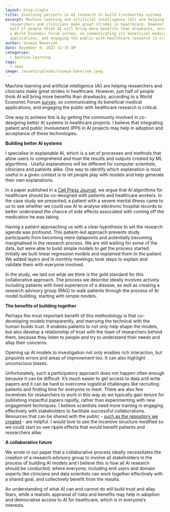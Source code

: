 ```yaml
---
layout: blog-single
title: Involving patients in AI research to build trustworthy systems
excerpt: Machine learning and artificial intelligence (AI) are helping
  researchers and clinicians make great strides in healthcare. However, just
  half of people think AI will bring more benefits than drawbacks, according to
  a World Economic Forum survey, so communicating its beneficial medical
  applications, and engaging the public with healthcare research is critical.
author: Soumya Banerjee
date: November 8, 2022 11:35 AM
categories:
  - machine-learning
tags:
  - news
image: /assets/uploads/soumya-banerjee.jpeg
---
```

Machine learning and artificial intelligence (AI) are helping researchers and clinicians make great strides in healthcare. However, just half of people think AI will bring more benefits than drawbacks, according to a World Economic Forum [survey](https://www.weforum.org/agenda/2022/01/artificial-intelligence-ai-technology-trust-survey/), so communicating its beneficial medical applications, and engaging the public with healthcare research is critical.

One way to achieve this is by getting the community involved in co-designing better AI systems in healthcare projects. I believe that integrating patient and public involvement (PPI) in AI projects may help in adoption and acceptance of these technologies.

**Building better AI systems**


I specialise in explainable AI, which is a set of processes and methods that allow users to comprehend and trust the results and outputs created by ML algorithms . Useful explanations will be different for computer scientists, clinicians and patients alike.  One way to identify which explanation is most useful in a given context is to let people play with models and help generate their own explanations.

In a paper published in a [Cell Press Journal](https://doi.org/10.1016/j.patter.2022.100506), we argue that AI algorithms for healthcare should be co-designed with patients and healthcare workers. In the case study we presented, a patient with a severe mental illness came to us to see whether we could use AI to analyse electronic hospital records to better understand the chance of side effects associated with coming off the medication he was taking. 

Having a patient approaching us with a clear hypothesis to set the research agenda was profound. This patient-led approach prevents study participants from becoming mere datapoints and potentially becoming marginalised in the research process. We are still waiting for some of the data, but were able to build simple models to get the process started. Initially we built linear regression models and explained them to the patient. We added layers and in monthly meetings, took steps to explain and validate them with everyone involved.

In the study, we laid out what we think is the gold standard for this collaborative approach. The process we describe ideally involves actively including patients with lived experience of a disease, as well as creating a research advisory group (RAG) to walk patients through the process of AI model building, starting with simple models.

**The benefits of building together**


Perhaps the most important benefit of this methodology is that co-developing models transparently, and marrying the technical with the human builds trust. It enables patients to not only help shape the models, but also develop a relationship of trust with the team of researchers behind them, because they listen to people and try to understand their needs and allay their concerns. 

Opening up AI models to investigation not only enables rich interaction, but pinpoints errors and areas of improvement too. It can also highlight unconscious biases. 

Unfortunately, such a participatory approach does not happen often enough because it can be difficult. It’s much easier to get access to data and write papers and it can be hard to overcome logistical challenges like recruiting patients and finding time for everyone to meet. There are also few incentives for researchers to work in this way as we typically gain tenure for publishing impactful papers rapidly, rather than experimenting with new engagement techniques. I believe scientists need more training in engaging effectively with stakeholders to facilitate successful collaborations. Resources that can be shared with the public - [such as the repository we created](https://github.com/neelsoumya/outreach_ppi) - are helpful. I would love to see the incentive structure modified so we could start so see ripple effects that would benefit patients and researchers alike.

**A collaborative future**


We wrote in our paper that a collaborative process ideally necessitates the creation of a research advisory group to involve all stakeholders in the process of building AI models and I believe this is how all AI research should be conducted; where everyone, including end users and domain experts like clinicians and data scientists can work together effectively with a shared goal, and collectively benefit from the results. 

An understanding of what AI can and cannot do will build trust and allay fears, while a realistic appraisal of risks and benefits may help in adoption and democratise access to AI for healthcare, which is in everyone’s interests.